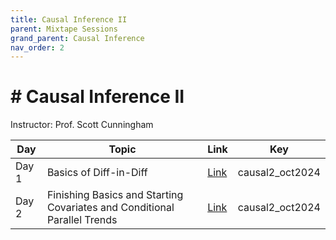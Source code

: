 ```yaml
---
title: Causal Inference II
parent: Mixtape Sessions
grand_parent: Causal Inference
nav_order: 2
---
```


# # Causal Inference II

Instructor: Prof. Scott Cunningham

| Day   | Topic                                                                    | Link                                            | Key             |
| ----- | ------------------------------------------------------------------------ | ----------------------------------------------- | --------------- |
| Day 1 | Basics of Diff-in-Diff                                                   | [Link](https://vimeo.com/1021345307?share=copy) | causal2_oct2024 |
| Day 2 | Finishing Basics and Starting Covariates and Conditional Parallel Trends | [Link](https://vimeo.com/1022085472?share=copy) | causal2_oct2024 |
